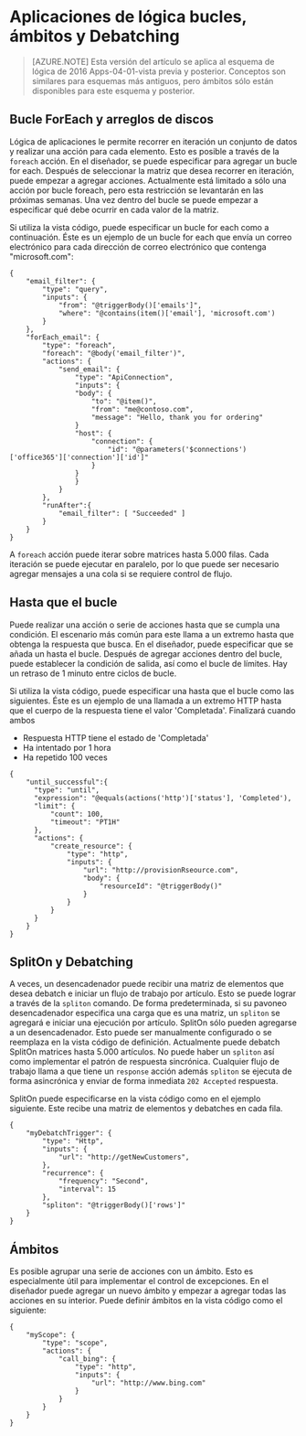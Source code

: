<properties
   pageTitle="Aplicaciones de lógica bucles, ámbitos y Debatching | Microsoft Azure"
   description="Bucle de lógica de la aplicación, el ámbito y conceptos de debatching"
   services="logic-apps"
   documentationCenter=".net,nodejs,java"
   authors="jeffhollan"
   manager="dwrede"
   editor=""/>

<tags
   ms.service="logic-apps"
   ms.devlang="multiple"
   ms.topic="article"
   ms.tgt_pltfrm="na"
   ms.workload="integration"
   ms.date="05/14/2016"
   ms.author="jehollan"/>
   
# <a name="logic-apps-loops-scopes-and-debatching"></a>Aplicaciones de lógica bucles, ámbitos y Debatching
  
>[AZURE.NOTE] Esta versión del artículo se aplica al esquema de lógica de 2016 Apps-04-01-vista previa y posterior.  Conceptos son similares para esquemas más antiguos, pero ámbitos sólo están disponibles para este esquema y posterior.
  
## <a name="foreach-loop-and-arrays"></a>Bucle ForEach y arreglos de discos
  
Lógica de aplicaciones le permite recorrer en iteración un conjunto de datos y realizar una acción para cada elemento.  Esto es posible a través de la `foreach` acción.  En el diseñador, se puede especificar para agregar un bucle for each.  Después de seleccionar la matriz que desea recorrer en iteración, puede empezar a agregar acciones.  Actualmente está limitado a sólo una acción por bucle foreach, pero esta restricción se levantarán en las próximas semanas.  Una vez dentro del bucle se puede empezar a especificar qué debe ocurrir en cada valor de la matriz.

Si utiliza la vista código, puede especificar un bucle for each como a continuación.  Éste es un ejemplo de un bucle for each que envía un correo electrónico para cada dirección de correo electrónico que contenga "microsoft.com":

```
{
    "email_filter": {
        "type": "query",
        "inputs": {
            "from": "@triggerBody()['emails']",
            "where": "@contains(item()['email'], 'microsoft.com')
        }
    },
    "forEach_email": {
        "type": "foreach",
        "foreach": "@body('email_filter')",
        "actions": {
            "send_email": {
                "type": "ApiConnection",
                "inputs": {
                "body": {
                    "to": "@item()",
                    "from": "me@contoso.com",
                    "message": "Hello, thank you for ordering"
                }
                "host": {
                    "connection": {
                        "id": "@parameters('$connections')['office365']['connection']['id']"
                    }
                }
                }
            }
        },
        "runAfter":{
            "email_filter": [ "Succeeded" ]
        }
    }
}
```
  
  A `foreach` acción puede iterar sobre matrices hasta 5.000 filas.  Cada iteración se puede ejecutar en paralelo, por lo que puede ser necesario agregar mensajes a una cola si se requiere control de flujo.
  
## <a name="until-loop"></a>Hasta que el bucle
  
  Puede realizar una acción o serie de acciones hasta que se cumpla una condición.  El escenario más común para este llama a un extremo hasta que obtenga la respuesta que busca.  En el diseñador, puede especificar que se añada un hasta el bucle.  Después de agregar acciones dentro del bucle, puede establecer la condición de salida, así como el bucle de límites.  Hay un retraso de 1 minuto entre ciclos de bucle.
  
  Si utiliza la vista código, puede especificar una hasta que el bucle como las siguientes.  Éste es un ejemplo de una llamada a un extremo HTTP hasta que el cuerpo de la respuesta tiene el valor 'Completada'.  Finalizará cuando ambos 
  
  * Respuesta HTTP tiene el estado de 'Completada'
  * Ha intentado por 1 hora
  * Ha repetido 100 veces
  
  ```
  {
      "until_successful":{
        "type": "until",
        "expression": "@equals(actions('http')['status'], 'Completed'),
        "limit": {
            "count": 100,
            "timeout": "PT1H"
        },
        "actions": {
            "create_resource": {
                "type": "http",
                "inputs": {
                    "url": "http://provisionRseource.com",
                    "body": {
                        "resourceId": "@triggerBody()"
                    }
                }
            }
        }
      }
  }
  ```
  
## <a name="spliton-and-debatching"></a>SplitOn y Debatching

A veces, un desencadenador puede recibir una matriz de elementos que desea debatch e iniciar un flujo de trabajo por artículo.  Esto se puede lograr a través de la `spliton` comando.  De forma predeterminada, si su pavoneo desencadenador especifica una carga que es una matriz, un `spliton` se agregará e iniciar una ejecución por artículo.  SplitOn sólo pueden agregarse a un desencadenador.  Esto puede ser manualmente configurado o se reemplaza en la vista código de definición.  Actualmente puede debatch SplitOn matrices hasta 5.000 artículos.  No puede haber un `spliton` así como implementar el patrón de respuesta sincrónica.  Cualquier flujo de trabajo llama a que tiene un `response` acción además `spliton` se ejecuta de forma asincrónica y enviar de forma inmediata `202 Accepted` respuesta.  

SplitOn puede especificarse en la vista código como en el ejemplo siguiente.  Este recibe una matriz de elementos y debatches en cada fila.

```
{
    "myDebatchTrigger": {
        "type": "Http",
        "inputs": {
            "url": "http://getNewCustomers",
        },
        "recurrence": {
            "frequency": "Second",
            "interval": 15
        },
        "spliton": "@triggerBody()['rows']"
    }
}
```

## <a name="scopes"></a>Ámbitos

Es posible agrupar una serie de acciones con un ámbito.  Esto es especialmente útil para implementar el control de excepciones.  En el diseñador puede agregar un nuevo ámbito y empezar a agregar todas las acciones en su interior.  Puede definir ámbitos en la vista código como el siguiente:


```
{
    "myScope": {
        "type": "scope",
        "actions": {
            "call_bing": {
                "type": "http",
                "inputs": {
                    "url": "http://www.bing.com"
                }
            }
        }
    }
}
```
